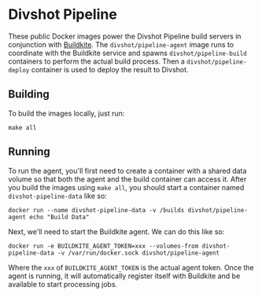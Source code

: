 # Divshot Pipeline

These public Docker images power the Divshot Pipeline build servers in conjunction
with [Buildkite](https://buildkite.com). The `divshot/pipeline-agent` image runs
to coordinate with the Buildkite service and spawns `divshot/pipeline-build`
containers to perform the actual build process. Then a `divshot/pipeline-deploy`
container is used to deploy the result to Divshot.

## Building

To build the images locally, just run:

    make all

## Running

To run the agent, you'll first need to create a container with a shared data
volume so that both the agent and the build container can access it. After you
build the images using `make all`, you should start a container named `divshot-pipeline-data`
like so:

    docker run --name divshot-pipeline-data -v /builds divshot/pipeline-agent echo "Build Data"

Next, we'll need to start the Buildkite agent. We can do this like so:

    docker run -e BUILDKITE_AGENT_TOKEN=xxx --volumes-from divshot-pipeline-data -v /var/run/docker.sock divshot/pipeline-agent

Where the `xxx` of `BUILDKITE_AGENT_TOKEN` is the actual agent token. Once the
agent is running, it will automatically register itself with Buildkite and be
available to start processing jobs.